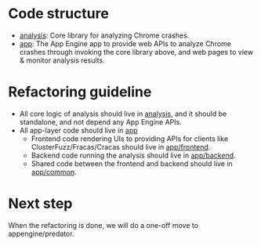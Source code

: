 # Code structure

* [analysis](analysis): Core library for analyzing Chrome crashes.
* [app](app): The App Engine app to provide web APIs to analyze Chrome crashes through invoking the core library above, and web pages to view & monitor analysis results.

# Refactoring guideline
* All core logic of analysis should live in [analysis](analysis), and it should
  be standalone, and not depend any App Engine APIs.
* All app-layer code should live in [app](app)
  * Frontend code rendering UIs to providing APIs for clients like ClusterFuzz/Fracas/Cracas should live in [app/frontend](app/frontend).
  * Backend code running the analysis should live in [app/backend](app/backend).
  * Shared code between the frontend and backend should live in [app/common](app/common).

# Next step
  When the refactoring is done, we will do a one-off move to appengine/predator.
